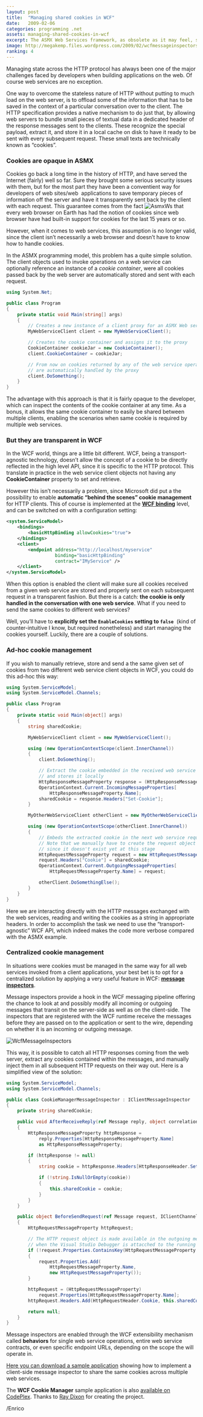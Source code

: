 ```yaml
---
layout: post
title:  "Managing shared cookies in WCF"
date:   2009-02-06
categories: programming .net
assets: managing-shared-cookies-in-wcf
excerpt: The ASMX Web Services framework, as obsolete as it may feel, still supports HTTP cookies in the exact same way as you would normally expect. WCF, on the other hand, broke that tradition in the name of a higher level API. This article explains how the two programming models handle cookies and suggests a solution to the problem of sharing a common cookie across multiple Web Service requests.
image: http://megakemp.files.wordpress.com/2009/02/wcfmessageinspectors.png
ranking: 4
---
```


Managing state across the HTTP protocol has always been one of the major challenges faced by developers when building applications on the web. Of course web services are no exception.

One way to overcome the stateless nature of HTTP without putting to much load on the web server, is to offload some of the information that has to be saved in the context of a particular conversation over to the client. The HTTP specification provides a native mechanism to do just that, by allowing web servers to bundle small pieces of textual data in a dedicated header of the response messages sent to the clients. These recognize the special payload, extract it, and store it in a local cache on disk to have it ready to be sent with every subsequent request. These small texts are technically known as “cookies”.

### Cookies are opaque in ASMX

Cookies go back a long time in the history of HTTP, and have served the Internet (fairly) well so far. Sure they brought some serious security issues with them, but for the most part they have been a conventient way for developers of web sites/web  applications to save temporary pieces of information off the server and have it transparently sent back by the client with each request.
This guarantee comes from the fact <img alt="AsmxWs" src="{{ site.url }}/assets/{{ page.assets }}/asmxws-thumb.jpg" class="article" /> that every web browser on Earth has had the notion of cookies since web browser have had built-in support for cookies for the last 15 years or so.    

However, when it comes to web services, this assumption is no longer valid, since the client isn’t necessarily a web browser and doesn’t have to know how to handle cookies.

In the ASMX programming model, this problem has a quite simple solution. The client objects used to invoke operations on a web service can optionally reference an instance of a *cookie container*, were all cookies passed back by the web server are automatically stored and sent with each request.

```csharp
using System.Net;

public class Program
{
    private static void Main(string[] args)
    {
        // Creates a new instance of a client proxy for an ASMX Web service
        MyWebServiceClient client = new MyWebServiceClient();

        // Creates the cookie container and assigns it to the proxy
        CookieContainer cookieJar = new CookieContainer();
        client.CookieContainer = cookieJar;

        // From now on cookies returned by any of the web service operations
        // are automatically handled by the proxy
        client.DoSomething();
    }
}
```

The advantage with this approach is that it is fairly opaque to the developer, which can inspect the contents of the cookie container at any time. As a bonus, it allows the same cookie container to easily be shared between multiple clients, enabling the scenarios when same cookie is required by multiple web services.

### But they are transparent in WCF

In the WCF world, things are a little bit different. WCF, being a transport-agnostic technology, doesn’t allow the concept of a cookie to be directly reflected in the high level API, since it is specific to the HTTP protocol. This translate in practice in the web service client objects not having any **CookieContainer** property to set and retrieve.

However this isn’t necessarily a problem, since Microsoft did put a the possibility to enable **automatic “behind the scenes” cookie management** for HTTP clients. This of course is implemented at the **[WCF binding][2]** level, and can be switched on with a configuration setting:

```xml
<system.ServiceModel>
    <bindings>
        <basicHttpBinding allowCookies="true">
    </bindings>
    <client>
        <endpoint address="http://localhost/myservice"
                  binding="basicHttpBinding"
                  contract="IMyService" />
    </client>
</system.ServiceModel>
```

When this option is enabled the client will make sure all cookies received from a given web service are stored and properly sent on each subsequent request in a transparent fashion. But there is a catch: **the cookie is only handled in the conversation with one web service**. What if you need to send the same cookies to different web services?

Well, you’ll have to **explicitly set the `EnableCookies` setting to `false`**  (kind of counter-intuitive I know, but required nonetheless) and start managing the cookies yourself. Luckily, there are a couple of solutions.

### Ad-hoc cookie management

If you wish to manually retrieve, store and send a the same given set of cookies from two different web service client objects in WCF, you could do this ad-hoc this way:

```csharp
using System.ServiceModel;
using System.ServiceModel.Channels;

public class Program
{
    private static void Main(object[] args)
    {
        string sharedCookie;

        MyWebServiceClient client = new MyWebServiceClient();

        using (new OperationContextScope(client.InnerChannel))
        {
            client.DoSomething();

            // Extract the cookie embedded in the received web service response
            // and stores it locally
            HttpResponseMessageProperty response = (HttpResponseMessageProperty)
            OperationContext.Current.IncomingMessageProperties[
                HttpResponseMessageProperty.Name];
            sharedCookie = response.Headers["Set-Cookie"];
        }

        MyOtherWebServiceClient otherClient = new MyOtherWebServiceClient();

        using (new OperationContextScope(otherClient.InnerChannel))
        {
            // Embeds the extracted cookie in the next web service request
            // Note that we manually have to create the request object since
            // since it doesn't exist yet at this stage
            HttpRequestMessageProperty request = new HttpRequestMessageProperty();
            request.Headers["Cookie"] = sharedCookie;
            OperationContext.Current.OutgoingMessageProperties[
                HttpRequestMessageProperty.Name] = request;

            otherClient.DoSomethingElse();
        }
    }
}
```

Here we are interacting directly with the HTTP messages exchanged with the web services, reading and writing the cookies as a string in appropriate headers. In order to accomplish the task we need to use the “transport-agnostic” WCF API, which indeed makes the code more verbose compared with the ASMX example.

### Centralized cookie management

In situations were cookies must be managed in the same way for all web services invoked from a client applications, your best bet is to opt for a centralized solution by applying a very useful feature in WCF: **[message inspectors][3]**.

Message inspectors provide a hook in the WCF messaging pipeline offering the chance to look at and possibly modify all incoming or outgoing messages that transit on the server-side as well as on the client-side. The inspectors that are registered with the WCF runtime receive the messages before they are passed on to the application or sent to the wire, depending on whether it is an incoming or outgoing message.

<img alt="WcfMessageInspectors" src="{{ site.url }}/assets/{{ page.assets }}/wcfmessageinspectors.png" class="screenshot-noshadow" />

This way, it is possible to catch all HTTP responses coming from the web server, extract any cookies contained within the messages, and manually inject them in all subsequent HTTP requests on their way out. Here is a simplified view of the solution:

```csharp
using System.ServiceModel;
using System.ServiceModel.Channels;

public class CookieManagerMessageInspector : IClientMessageInspector
{
    private string sharedCookie;

    public void AfterReceiveReply(ref Message reply, object correlationState)
    {
        HttpResponseMessageProperty httpResponse =
            reply.Properties[HttpResponseMessageProperty.Name]
            as HttpResponseMessageProperty;

        if (httpResponse != null)
        {
            string cookie = httpResponse.Headers[HttpResponseHeader.SetCookie];

            if (!string.IsNullOrEmpty(cookie))
            {
                this.sharedCookie = cookie;
            }
        }
    }

    public object BeforeSendRequest(ref Message request, IClientChannel channel)
    {
        HttpRequestMessageProperty httpRequest;

        // The HTTP request object is made available in the outgoing message only
        // when the Visual Studio Debugger is attacched to the running process
        if (!request.Properties.ContainsKey(HttpRequestMessageProperty.Name))
        {
            request.Properties.Add(
                HttpRequestMessageProperty.Name,
                new HttpRequestMessageProperty());
        }

        httpRequest = (HttpRequestMessageProperty)
            request.Properties[HttpRequestMessageProperty.Name];
        httpRequest.Headers.Add(HttpRequestHeader.Cookie, this.sharedCookie);

        return null;
    }
}
```

Message inspectors are enabled through the WCF extensibility mechanism called **behaviors** for single web service operations, entire web service contracts, or even specific endpoint URLs, depending on the scope the will operate in.

[Here you can download a sample application][5] showing how to implement a client-side message inspector to share the same cookies across multiple web services.

<div class="note downloads">
<p>
The <strong>WCF Cookie Manager</strong> sample application is also <a href="http://wcfcookiemanager.codeplex.com">available on CodePlex</a>. Thanks to <a href="https://twitter.com/rayd/status/371328033975570432">Ray Dixon</a> for creating the project.
</p>
</div>

/Enrico

[2]: http://msdn.microsoft.com/en-us/library/ms733027.aspx
[3]: http://msdn.microsoft.com/en-us/library/aa717047.aspx
[5]: http://code.msdn.microsoft.com/wcfcookiemanager/Release/ProjectReleases.aspx?ReleaseId=2240
